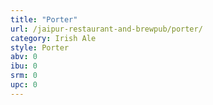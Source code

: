 ```yaml
---
title: "Porter"
url: /jaipur-restaurant-and-brewpub/porter/
category: Irish Ale
style: Porter
abv: 0
ibu: 0
srm: 0
upc: 0
---
```


